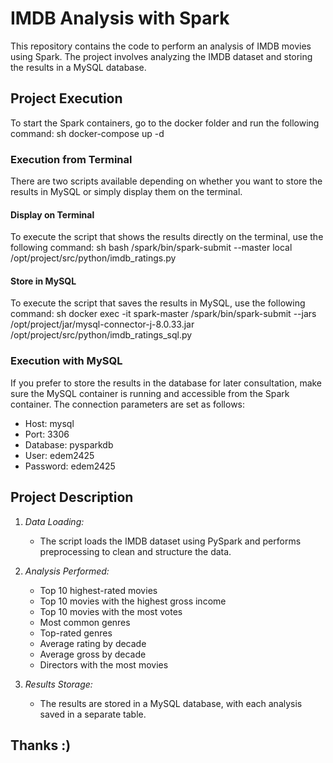 # IMDB Analysis with Spark

This repository contains the code to perform an analysis of IMDB movies using Spark. The project involves analyzing the IMDB dataset and storing the results in a MySQL database.

## Project Execution

To start the Spark containers, go to the docker folder and run the following command:
sh
docker-compose up -d


### Execution from Terminal
There are two scripts available depending on whether you want to store the results in MySQL or simply display them on the terminal.

#### Display on Terminal
To execute the script that shows the results directly on the terminal, use the following command:
sh
bash /spark/bin/spark-submit --master local /opt/project/src/python/imdb_ratings.py


#### Store in MySQL
To execute the script that saves the results in MySQL, use the following command:
sh
docker exec -it spark-master /spark/bin/spark-submit --jars /opt/project/jar/mysql-connector-j-8.0.33.jar /opt/project/src/python/imdb_ratings_sql.py


### Execution with MySQL
If you prefer to store the results in the database for later consultation, make sure the MySQL container is running and accessible from the Spark container. The connection parameters are set as follows:
- Host: mysql
- Port: 3306
- Database: pysparkdb
- User: edem2425
- Password: edem2425

## Project Description

1. *Data Loading:*
   - The script loads the IMDB dataset using PySpark and performs preprocessing to clean and structure the data.

2. *Analysis Performed:*
   - Top 10 highest-rated movies
   - Top 10 movies with the highest gross income
   - Top 10 movies with the most votes
   - Most common genres
   - Top-rated genres
   - Average rating by decade
   - Average gross by decade
   - Directors with the most movies

3. *Results Storage:*
   - The results are stored in a MySQL database, with each analysis saved in a separate table.

## Thanks :)